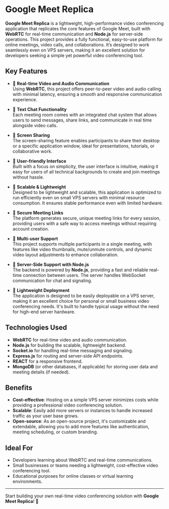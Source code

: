 # Google Meet Replica

**Google Meet Replica** is a lightweight, high-performance video conferencing application that replicates the core features of Google Meet, built with **WebRTC** for real-time communication and **Node.js** for server-side operations. This project provides a fully functional, easy-to-use platform for online meetings, video calls, and collaborations. It’s designed to work seamlessly even on VPS servers, making it an excellent solution for developers seeking a simple yet powerful video conferencing tool.

## Key Features

- 🔹 **Real-time Video and Audio Communication**  
  Using **WebRTC**, this project offers peer-to-peer video and audio calling with minimal latency, ensuring a smooth and responsive communication experience.

- 🔹 **Text Chat Functionality**  
  Each meeting room comes with an integrated chat system that allows users to send messages, share links, and communicate in real time alongside video calls.

- 🔹 **Screen Sharing**  
  The screen-sharing feature enables participants to share their desktop or a specific application window, ideal for presentations, tutorials, or collaborative work.

- 🔹 **User-friendly Interface**  
  Built with a focus on simplicity, the user interface is intuitive, making it easy for users of all technical backgrounds to create and join meetings without hassle.

- 🔹 **Scalable & Lightweight**  
  Designed to be lightweight and scalable, this application is optimized to run efficiently even on small VPS servers with minimal resource consumption. It ensures stable performance even with limited hardware.

- 🔹 **Secure Meeting Links**  
  The platform generates secure, unique meeting links for every session, providing users with a safe way to access meetings without requiring account creation.

- 🔹 **Multi-user Support**  
  This project supports multiple participants in a single meeting, with features like video thumbnails, mute/unmute controls, and dynamic video layout adjustments to enhance collaboration.

- 🔹 **Server-Side Support with Node.js**  
  The backend is powered by **Node.js**, providing a fast and reliable real-time connection between users. The server handles WebSocket communication for chat and signaling.

- 🔹 **Lightweight Deployment**  
  The application is designed to be easily deployable on a VPS server, making it an excellent choice for personal or small business video conferencing needs. It's built to handle typical usage without the need for high-end server hardware.

## Technologies Used

- **WebRTC** for real-time video and audio communication.
- **Node.js** for building the scalable, lightweight backend.
- **Socket.io** for handling real-time messaging and signaling.
- **Express.js** for routing and server-side API endpoints.
- **REACT** for a responsive frontend.
- **MongoDB** (or other databases, if applicable) for storing user data and meeting details (if needed).

## Benefits

- **Cost-effective**: Hosting on a simple VPS server minimizes costs while providing a professional video conferencing solution.
- **Scalable**: Easily add more servers or instances to handle increased traffic as your user base grows.
- **Open-source**: As an open-source project, it's customizable and extendable, allowing you to add more features like authentication, meeting scheduling, or custom branding.

## Ideal For

- Developers learning about WebRTC and real-time communications.
- Small businesses or teams needing a lightweight, cost-effective video conferencing tool.
- Educational purposes for online classes or virtual learning environments.

---

Start building your own real-time video conferencing solution with **Google Meet Replica**! 🚀
